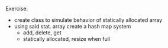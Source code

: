 Exercise: 

* create class to simulate behavior of statically allocated array
* using said stat. array create a hash map system
  * add, delete, get
  * statically allocated, resize when full